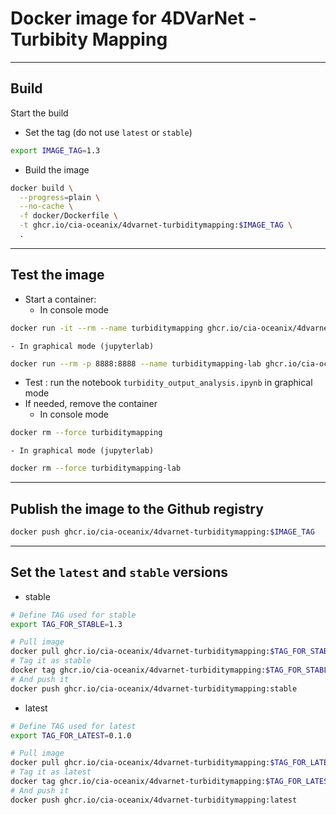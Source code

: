 # Docker image for 4DVarNet - Turbibity Mapping

---
## Build

Start the build

- Set the tag (do not use `latest` or `stable`)
```bash
export IMAGE_TAG=1.3
```
- Build the image
```bash
docker build \
  --progress=plain \
  --no-cache \
  -f docker/Dockerfile \
  -t ghcr.io/cia-oceanix/4dvarnet-turbiditymapping:$IMAGE_TAG \
  .
```

---
## Test the image

- Start a container:
    - In console mode
```bash
docker run -it --rm --name turbiditymapping ghcr.io/cia-oceanix/4dvarnet-turbiditymapping:$IMAGE_TAG bash
```
    - In graphical mode (jupyterlab)
```bash
docker run --rm -p 8888:8888 --name turbiditymapping-lab ghcr.io/cia-oceanix/4dvarnet-turbiditymapping:$IMAGE_TAG
```
- Test : run the notebook `turbidity_output_analysis.ipynb` in graphical mode
- If needed, remove the container
    - In console mode
```bash
docker rm --force turbiditymapping
```
    - In graphical mode (jupyterlab)
```bash
docker rm --force turbiditymapping-lab
```

---
## Publish the image to the Github registry

```bash
docker push ghcr.io/cia-oceanix/4dvarnet-turbiditymapping:$IMAGE_TAG
```

---
## Set the `latest` and `stable` versions

- stable
```bash
# Define TAG used for stable
export TAG_FOR_STABLE=1.3

# Pull image
docker pull ghcr.io/cia-oceanix/4dvarnet-turbiditymapping:$TAG_FOR_STABLE
# Tag it as stable
docker tag ghcr.io/cia-oceanix/4dvarnet-turbiditymapping:$TAG_FOR_STABLE ghcr.io/cia-oceanix/4dvarnet-turbiditymapping:stable
# And push it
docker push ghcr.io/cia-oceanix/4dvarnet-turbiditymapping:stable
```
- latest
```bash
# Define TAG used for latest 
export TAG_FOR_LATEST=0.1.0

# Pull image
docker pull ghcr.io/cia-oceanix/4dvarnet-turbiditymapping:$TAG_FOR_LATEST
# Tag it as latest
docker tag ghcr.io/cia-oceanix/4dvarnet-turbiditymapping:$TAG_FOR_LATEST ghcr.io/cia-oceanix/4dvarnet-turbiditymapping:latest
# And push it
docker push ghcr.io/cia-oceanix/4dvarnet-turbiditymapping:latest
```